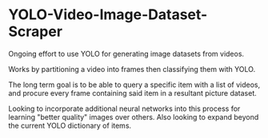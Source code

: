 # YOLO-Video-Image-Dataset-Scraper

Ongoing effort to use YOLO for generating image datasets from videos.

Works by partitioning a video into frames then classifying them with YOLO.

The long term goal is to be able to query a specific item with a list of videos, and procure every frame containing said item in a resultant picture dataset.

Looking to incorporate additional neural networks into this process for learning "better quality" images over others. Also looking to expand beyond the current YOLO dictionary of items.
